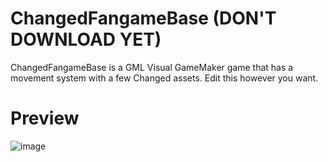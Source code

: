 # ChangedFangameBase (DON'T DOWNLOAD YET)
ChangedFangameBase is a GML Visual GameMaker game that has a movement system with a few Changed assets. Edit this however you want.
# Preview
![image](https://user-images.githubusercontent.com/70554251/171221801-8e7d2feb-37c1-4e5f-801e-73f3d742d770.png)

